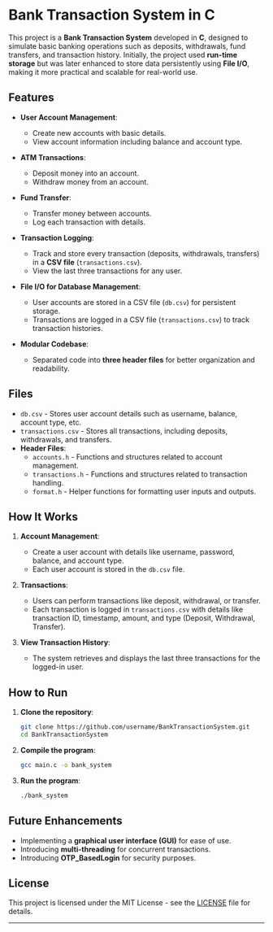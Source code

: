 # Bank Transaction System in C

This project is a **Bank Transaction System** developed in **C**, designed to simulate basic banking operations such as deposits, withdrawals, fund transfers, and transaction history. Initially, the project used **run-time storage** but was later enhanced to store data persistently using **File I/O**, making it more practical and scalable for real-world use.

## Features

- **User Account Management**: 
  - Create new accounts with basic details.
  - View account information including balance and account type.
  
- **ATM Transactions**: 
  - Deposit money into an account.
  - Withdraw money from an account.
  
- **Fund Transfer**:
  - Transfer money between accounts.
  - Log each transaction with details.

- **Transaction Logging**:
  - Track and store every transaction (deposits, withdrawals, transfers) in a **CSV file** (`transactions.csv`).
  - View the last three transactions for any user.
  
- **File I/O for Database Management**:
  - User accounts are stored in a CSV file (`db.csv`) for persistent storage.
  - Transactions are logged in a CSV file (`transactions.csv`) to track transaction histories.
  
- **Modular Codebase**:
  - Separated code into **three header files** for better organization and readability.

## Files

- `db.csv` - Stores user account details such as username, balance, account type, etc.
- `transactions.csv` - Stores all transactions, including deposits, withdrawals, and transfers.
- **Header Files**:
  - `accounts.h` - Functions and structures related to account management.
  - `transactions.h` - Functions and structures related to transaction handling.
  - `format.h` - Helper functions for formatting user inputs and outputs.

## How It Works

1. **Account Management**:
   - Create a user account with details like username, password, balance, and account type.
   - Each user account is stored in the `db.csv` file.

2. **Transactions**:
   - Users can perform transactions like deposit, withdrawal, or transfer.
   - Each transaction is logged in `transactions.csv` with details like transaction ID, timestamp, amount, and type (Deposit, Withdrawal, Transfer).
   
3. **View Transaction History**:
   - The system retrieves and displays the last three transactions for the logged-in user.

## How to Run

1. **Clone the repository**:
   ```bash
   git clone https://github.com/username/BankTransactionSystem.git
   cd BankTransactionSystem
   ```

2. **Compile the program**:
   ```bash
   gcc main.c -o bank_system
   ```

3. **Run the program**:
   ```bash
   ./bank_system
   ```

## Future Enhancements
- Implementing a **graphical user interface (GUI)** for ease of use.
- Introducing **multi-threading** for concurrent transactions.
- Introducing **OTP_BasedLogin** for security purposes.

## License

This project is licensed under the MIT License - see the [LICENSE](LICENSE) file for details.

---
